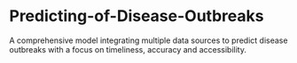 # Predicting-of-Disease-Outbreaks
A comprehensive model integrating multiple data sources to predict disease outbreaks with a focus on timeliness, accuracy and accessibility.

